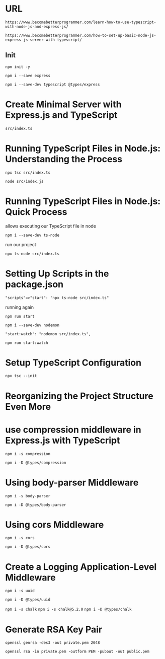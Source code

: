 # URL

`https://www.becomebetterprogrammer.com/learn-how-to-use-typescript-with-node-js-and-express-js/`

`https://www.becomebetterprogrammer.com/how-to-set-up-basic-node-js-express-js-server-with-typescript/`

## Init

`npm init -y`

`npm i --save express`

`npm i --save-dev typescript @types/express`

# Create Minimal Server with Express.js and TypeScript

`src/index.ts`

# Running TypeScript Files in Node.js: Understanding the Process

`npx tsc src/index.ts`

`node src/index.js`

# Running TypeScript Files in Node.js: Quick Process

allows executing our TypeScript file in node

`npm i --save-dev ts-node`

run our project

`npx ts-node src/index.ts`

# Setting Up Scripts in the package.json

`"scripts"=>"start": "npx ts-node src/index.ts"`

running again

`npm run start`

`npm i --save-dev nodemon`

`"start:watch": "nodemon src/index.ts",`

`npm run start:watch`

# Setup TypeScript Configuration

`npx tsc --init`

# Reorganizing the Project Structure Even More

# use compression middleware in Express.js with TypeScript

`npm i -s compression`

`npm i -D @types/compression`

# Using body-parser Middleware

`npm i -s body-parser`

`npm i -D @types/body-parser`

# Using cors Middleware

`npm i -s cors`

`npm i -D @types/cors`

# Create a Logging Application-Level Middleware

`npm i -s uuid`

`npm i -D @types/uuid`

`npm i -s chalk`
`npm i -s chalk@5.2.0`
`npm i -D @types/chalk`

# Generate RSA Key Pair

`openssl genrsa -des3 -out private.pem 2048`

`openssl rsa -in private.pem -outform PEM -pubout -out public.pem`
